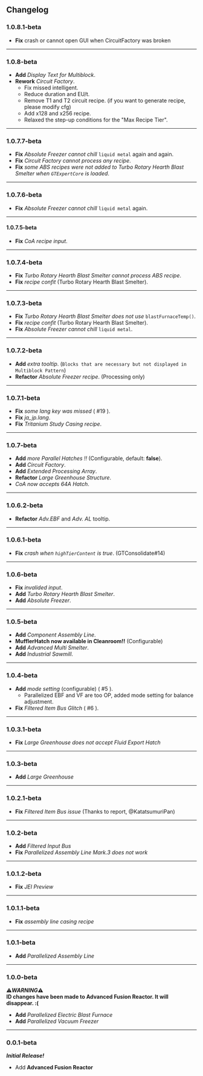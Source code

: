 ## Changelog
### 1.0.8.1-beta
- **Fix** crash or cannot open GUI when CircuitFactory was broken
---

### 1.0.8-beta
- **Add** _Display Text for Multiblock_.
- **Rework** _Circuit Factory_.
  - Fix missed intelligent.
  - Reduce duration and EU/t.
  - Remove T1 and T2 circuit recipe. (if you want to generate recipe, please modify cfg)
  - Add x128 and x256 recipe.
  - Relaxed the step-up conditions for the "Max Recipe Tier".

---
### 1.0.7.7-beta
- **Fix** _Absolute Freezer cannot chill_ `liquid metal` again and again.
- **Fix** _Circuit Factory cannot process any recipe_.
- **Fix** _some ABS recipes were not added to Turbo Rotary Hearth Blast Smelter when `GTExpertCore` is loaded_.

---
### 1.0.7.6-beta
- **Fix** _Absolute Freezer cannot chill_ `liquid metal` again.

---
#### 1.0.7.5-beta
- **Fix** _CoA recipe input_.

---
### 1.0.7.4-beta
- **Fix** _Turbo Rotary Hearth Blast Smelter cannot process ABS recipe_.
- **Fix** _recipe confit_ (Turbo Rotary Hearth Blast Smelter).

---
### 1.0.7.3-beta
- **Fix** _Turbo Rotary Hearth Blast Smelter does not use_ `blastFurnaceTemp()`.
- **Fix** _recipe confit_ (Turbo Rotary Hearth Blast Smelter).
- **Fix** _Absolute Freezer cannot chill_ `liquid metal`. 

---
### 1.0.7.2-beta
- **Add** _extra tooltip_. (`Blocks that are necessary but not displayed in Multiblock Pattern`)
- **Refactor** _Absolute Freezer recipe_. (Processing only)
---
### 1.0.7.1-beta
- **Fix** _some lang key was missed_ ( #19 ).
- **Fix** _ja_jp.lang_.
- **Fix** _Tritanium Study Casing recipe_.

---
### 1.0.7-beta
- **Add** _more Parallel Hatches !!_ (Configurable, default: **false**).
- **Add** _Circuit Factory_.
- **Add** _Extended Processing Array_.
- **Refactor** _Large Greenhouse Structure_.
- _CoA now accepts 64A Hatch_.

---
### 1.0.6.2-beta
- **Refactor** _Adv.EBF_ and _Adv. AL_ tooltip.

----
### 1.0.6.1-beta
- **Fix** _crash when `highTierContent` is true_. (GTConsolidate#14)

---
### 1.0.6-beta
- **Fix** _invalided input_.
- **Add** _Turbo Rotary Hearth Blast Smelter_.
- **Add** _Absolute Freezer_.

---
### 1.0.5-beta
- **Add** _Component Assembly Line_.
- **MufflerHatch now available in Cleanroom!!** (Configurable)
- **Add** _Advanced Multi Smelter_.
- **Add** _Industrial Sawmill_. 

---
### 1.0.4-beta
- **Add** _mode setting_ (configurable) ( #5 ). 
  - Parallelized EBF and VF are too OP, added mode setting for balance adjustment.
- **Fix** _Filtered Item Bus Glitch_ ( #6 ).

---
### 1.0.3.1-beta
- **Fix** _Large Greenhouse does not accept Fluid Export Hatch_

---
### 1.0.3-beta  
- **Add** _Large Greenhouse_

---

### 1.0.2.1-beta
- **Fix** _Filtered Item Bus issue_ (Thanks to report, @KatatsumuriPan)

---
### 1.0.2-beta
- **Add** _Filtered Input Bus_
- **Fix** _Parallelized Assembly Line Mark.3 does not work_

---
### 1.0.1.2-beta
- **Fix** _JEI Preview_

---
### 1.0.1.1-beta  
- **Fix** _assembly line casing recipe_

---
### 1.0.1-beta
- **Add** _Parallelized Assembly Line_

---
### 1.0.0-beta
:warning:**_WARNING_**:warning:  
**ID changes have been made to Advanced Fusion Reactor. It will disappear. :(**  

- **Add** _Parallelized Electric Blast Furnace_  
- **Add** _Parallelized Vacuum Freezer_  

---
### 0.0.1-beta
**_Initial Release!_**<br>
- Add **Advanced Fusion Reactor**

